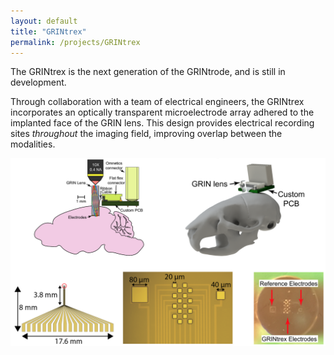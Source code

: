 ```yaml
---
layout: default
title: "GRINtrex"
permalink: /projects/GRINtrex
---
```

The GRINtrex is the next generation of the GRINtrode, and is still in development.  

Through collaboration with a team of electrical engineers, the GRINtrex incorporates an optically transparent microelectrode array adhered to the implanted face of the GRIN lens. This design provides electrical recording sites *throughout* the imaging field, improving overlap between the modalities. 

<img src="../assets/GRINtrex.png" class="center" alt="GRINtrex" width="600"/>